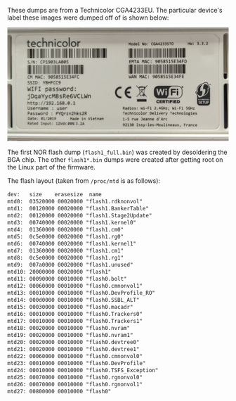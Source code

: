 These dumps are from a Technicolor CGA4233EU. The particular device's
label these images were dumped off of is shown below:

![label](label.jpg)


The first NOR flash dump (`flash1_full.bin`) was created by desoldering the BGA chip. The other `flash1*.bin` dumps were created after getting root on the Linux part of the firmware.

The flash layout (taken from `/proc/mtd` is as follows):

```
dev:   size    erasesize  name
mtd0:  03520000 00020000 "flash1.rdknonvol"
mtd1:  00120000 00020000 "flash1.BankerTable"
mtd2:  00120000 00020000 "flash1.Stage2Update"
mtd3:  00740000 00020000 "flash1.kernel0"
mtd4:  01360000 00020000 "flash1.cm0"
mtd5:  0c5e0000 00020000 "flash1.rg0"
mtd6:  00740000 00020000 "flash1.kernel1"
mtd7:  01360000 00020000 "flash1.cm1"
mtd8:  0c5e0000 00020000 "flash1.rg1"
mtd9:  007a0000 00020000 "flash1.unused"
mtd10: 20000000 00020000 "flash1"
mtd11: 00090000 00010000 "flash0.bolt"
mtd12: 00060000 00010000 "flash0.cmnonvol1"
mtd13: 00010000 00010000 "flash0.DevProfile_RO"
mtd14: 000d0000 00010000 "flash0.SSBL_ALT"
mtd15: 00030000 00010000 "flash0.macadr"
mtd16: 00010000 00010000 "flash0.Trackers0"
mtd17: 00010000 00010000 "flash0.Trackers1"
mtd18: 00020000 00010000 "flash0.nvram"
mtd19: 00020000 00010000 "flash0.nvram1"
mtd20: 00020000 00010000 "flash0.devtree0"
mtd21: 00020000 00010000 "flash0.devtree1"
mtd22: 00060000 00010000 "flash0.cmnonvol0"
mtd23: 00010000 00010000 "flash0.DevProfile"
mtd24: 00010000 00010000 "flash0.TSFS_Exception"
mtd25: 00070000 00010000 "flash0.rgnonvol0"
mtd26: 00070000 00010000 "flash0.rgnonvol1"
mtd27: 00800000 00010000 "flash0"
```


